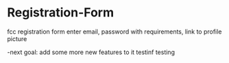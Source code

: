 # Registration-Form
fcc registration form
enter email, password with requirements, link to profile picture

-next goal: add some more new features to it
 testinf testing 

